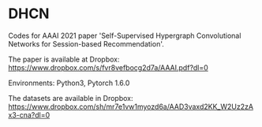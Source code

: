 # DHCN

Codes for AAAI 2021 paper 'Self-Supervised Hypergraph Convolutional Networks for Session-based Recommendation'.

The paper is available at Dropbox: https://www.dropbox.com/s/fvr8vefbocg2d7a/AAAI.pdf?dl=0

Environments: Python3, Pytorch 1.6.0

The datasets are available in Dropbox: https://www.dropbox.com/sh/mr7e1vw1myozd6a/AAD3vaxd2KK_W2Uz2zAx3-cna?dl=0

